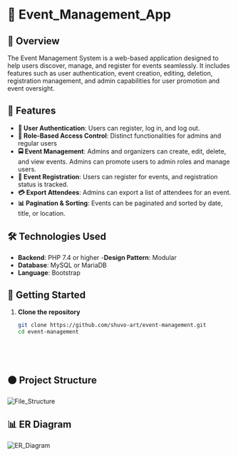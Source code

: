 # 🚌 Event_Management_App

## 🌟 Overview

The Event Management System is a web-based application designed to help users discover, manage, and register for events seamlessly. It includes features such as user authentication, event creation, editing, deletion, registration management, and admin capabilities for user promotion and event oversight.


## 🚀 Features

- **🔐 User Authentication**: Users can register, log in, and log out.
- **👥 Role-Based Access Control**: Distinct functionalities for admins and regular users
- **🚍 Event Management**: Admins and organizers can create, edit, delete, and view events. Admins can promote users to admin roles and manage users.
- **🎫 Event Registration**: Users can register for events, and registration status is tracked.
- **💳 Export Attendees**: Admins can export a list of attendees for an event.
- **📊 Pagination & Sorting**: Events can be paginated and sorted by date, title, or location.

## 🛠 Technologies Used

- **Backend**: PHP 7.4 or higher
-**Design Pattern**: Modular
- **Database**: MySQL or MariaDB
- **Language**: Bootstrap


## 🚀 Getting Started

1. **Clone the repository**

   ```bash
   git clone https://github.com/shuvo-art/event-management.git
   cd event-management



 
## 🟠 Project Structure
![File_Structure](/blob/main/file_structure/File_Structure.png)

## 📊 ER Diagram
![ER_Diagram](/blob/main//er_diagram/ER_Diagram.png)

